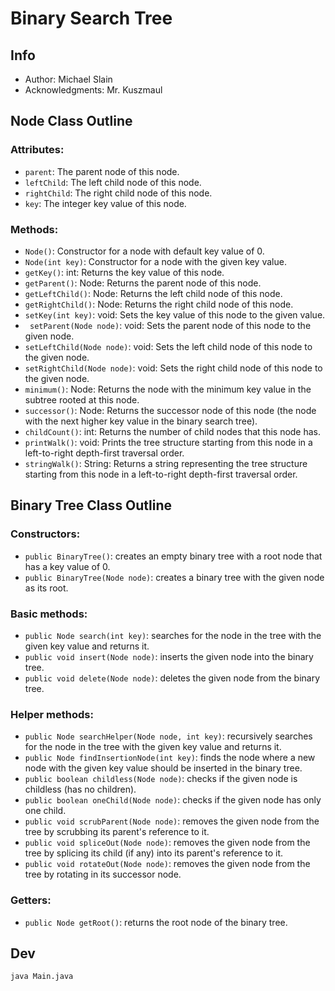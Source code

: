 # Binary Search Tree

## Info

-   Author: Michael Slain
-   Acknowledgments: Mr. Kuszmaul

## Node Class Outline

### Attributes:

-   `parent`: The parent node of this node.
-   `leftChild`: The left child node of this node.
-   `rightChild`: The right child node of this node.
-   `key`: The integer key value of this node.

### Methods:

-   `Node()`: Constructor for a node with default key value of 0.
-   `Node(int key)`: Constructor for a node with the given key value.
-   `getKey()`: int: Returns the key value of this node.
-   `getParent()`: Node: Returns the parent node of this node.
-   `getLeftChild()`: Node: Returns the left child node of this node.
-   `getRightChild()`: Node: Returns the right child node of this node.
-   `setKey(int key)`: void: Sets the key value of this node to the given value.
-   ` setParent(Node node)`: void: Sets the parent node of this node to the given node.
-   `setLeftChild(Node node)`: void: Sets the left child node of this node to the given node.
-   `setRightChild(Node node)`: void: Sets the right child node of this node to the given node.
-   `minimum()`: Node: Returns the node with the minimum key value in the subtree rooted at this node.
-   `successor()`: Node: Returns the successor node of this node (the node with the next higher key value in the binary search tree).
-   `childCount()`: int: Returns the number of child nodes that this node has.
-   `printWalk()`: void: Prints the tree structure starting from this node in a left-to-right depth-first traversal order.
-   `stringWalk()`: String: Returns a string representing the tree structure starting from this node in a left-to-right depth-first traversal order.

## Binary Tree Class Outline

### Constructors:

-   `public BinaryTree()`: creates an empty binary tree with a root node that has a key value of 0.
-   `public BinaryTree(Node node)`: creates a binary tree with the given node as its root.

### Basic methods:

-   `public Node search(int key)`: searches for the node in the tree with the given key value and returns it.
-   `public void insert(Node node)`: inserts the given node into the binary tree.
-   `public void delete(Node node)`: deletes the given node from the binary tree.

### Helper methods:

-   `public Node searchHelper(Node node, int key)`: recursively searches for the node in the tree with the given key value and returns it.
-   `public Node findInsertionNode(int key)`: finds the node where a new node with the given key value should be inserted in the binary tree.
-   `public boolean childless(Node node)`: checks if the given node is childless (has no children).
-   `public boolean oneChild(Node node)`: checks if the given node has only one child.
-   `public void scrubParent(Node node)`: removes the given node from the tree by scrubbing its parent's reference to it.
-   `public void spliceOut(Node node)`: removes the given node from the tree by splicing its child (if any) into its parent's reference to it.
-   `public void rotateOut(Node node)`: removes the given node from the tree by rotating in its successor node.

### Getters:

-   `public Node getRoot()`: returns the root node of the binary tree.

## Dev

```zsh
java Main.java
```
